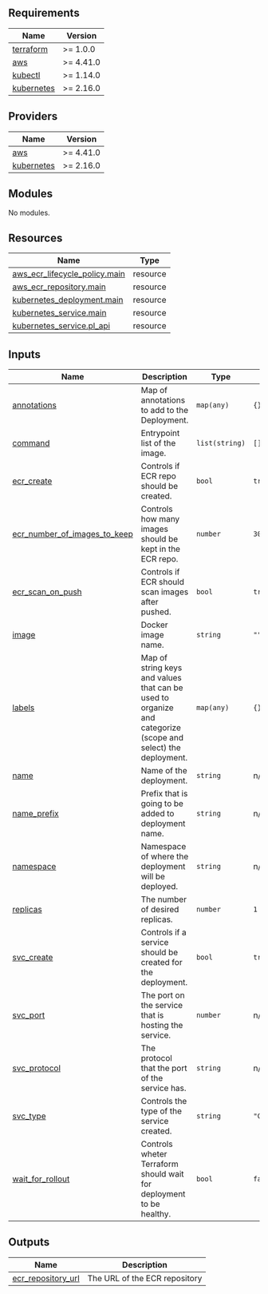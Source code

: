 <!-- BEGIN_TF_DOCS -->
## Requirements

| Name | Version |
|------|---------|
| <a name="requirement_terraform"></a> [terraform](#requirement\_terraform) | >= 1.0.0 |
| <a name="requirement_aws"></a> [aws](#requirement\_aws) | >= 4.41.0 |
| <a name="requirement_kubectl"></a> [kubectl](#requirement\_kubectl) | >= 1.14.0 |
| <a name="requirement_kubernetes"></a> [kubernetes](#requirement\_kubernetes) | >= 2.16.0 |

## Providers

| Name | Version |
|------|---------|
| <a name="provider_aws"></a> [aws](#provider\_aws) | >= 4.41.0 |
| <a name="provider_kubernetes"></a> [kubernetes](#provider\_kubernetes) | >= 2.16.0 |

## Modules

No modules.

## Resources

| Name | Type |
|------|------|
| [aws_ecr_lifecycle_policy.main](https://registry.terraform.io/providers/hashicorp/aws/latest/docs/resources/ecr_lifecycle_policy) | resource |
| [aws_ecr_repository.main](https://registry.terraform.io/providers/hashicorp/aws/latest/docs/resources/ecr_repository) | resource |
| [kubernetes_deployment.main](https://registry.terraform.io/providers/hashicorp/kubernetes/latest/docs/resources/deployment) | resource |
| [kubernetes_service.main](https://registry.terraform.io/providers/hashicorp/kubernetes/latest/docs/resources/service) | resource |
| [kubernetes_service.pl_api](https://registry.terraform.io/providers/hashicorp/kubernetes/latest/docs/resources/service) | resource |

## Inputs

| Name | Description | Type | Default | Required |
|------|-------------|------|---------|:--------:|
| <a name="input_annotations"></a> [annotations](#input\_annotations) | Map of annotations to add to the Deployment. | `map(any)` | `{}` | no |
| <a name="input_command"></a> [command](#input\_command) | Entrypoint list of the image. | `list(string)` | `[]` | no |
| <a name="input_ecr_create"></a> [ecr\_create](#input\_ecr\_create) | Controls if ECR repo should be created. | `bool` | `true` | no |
| <a name="input_ecr_number_of_images_to_keep"></a> [ecr\_number\_of\_images\_to\_keep](#input\_ecr\_number\_of\_images\_to\_keep) | Controls how many images should be kept in the ECR repo. | `number` | `30` | no |
| <a name="input_ecr_scan_on_push"></a> [ecr\_scan\_on\_push](#input\_ecr\_scan\_on\_push) | Controls if ECR should scan images after pushed. | `bool` | `true` | no |
| <a name="input_image"></a> [image](#input\_image) | Docker image name. | `string` | `""` | no |
| <a name="input_labels"></a> [labels](#input\_labels) | Map of string keys and values that can be used to organize and categorize (scope and select) the deployment. | `map(any)` | `{}` | no |
| <a name="input_name"></a> [name](#input\_name) | Name of the deployment. | `string` | n/a | yes |
| <a name="input_name_prefix"></a> [name\_prefix](#input\_name\_prefix) | Prefix that is going to be added to deployment name. | `string` | n/a | yes |
| <a name="input_namespace"></a> [namespace](#input\_namespace) | Namespace of where the deployment will be deployed. | `string` | n/a | yes |
| <a name="input_replicas"></a> [replicas](#input\_replicas) | The number of desired replicas. | `number` | `1` | no |
| <a name="input_svc_create"></a> [svc\_create](#input\_svc\_create) | Controls if a service should be created for the deployment. | `bool` | `true` | no |
| <a name="input_svc_port"></a> [svc\_port](#input\_svc\_port) | The port on the service that is hosting the service. | `number` | n/a | yes |
| <a name="input_svc_protocol"></a> [svc\_protocol](#input\_svc\_protocol) | The protocol that the port of the service has. | `string` | n/a | yes |
| <a name="input_svc_type"></a> [svc\_type](#input\_svc\_type) | Controls the type of the service created. | `string` | `"ClusterIP"` | no |
| <a name="input_wait_for_rollout"></a> [wait\_for\_rollout](#input\_wait\_for\_rollout) | Controls wheter Terraform should wait for deployment to be healthy. | `bool` | `false` | no |

## Outputs

| Name | Description |
|------|-------------|
| <a name="output_ecr_repository_url"></a> [ecr\_repository\_url](#output\_ecr\_repository\_url) | The URL of the ECR repository |
<!-- END_TF_DOCS -->